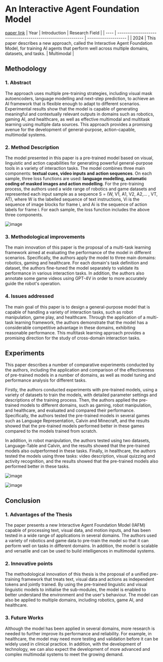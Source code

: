 # An Interactive Agent Foundation Model
[paper link](https://arxiv.org/pdf/2402.05929) 
| Year | Introduction                                                         | Research Field                 |
| ---- | ------------------------------------------------------------ | -------------------- |
| 2024 | This paper describes a new approach, called the Interactive Agent Foundation Model, for training AI agents that perform well across multiple domains, datasets, and tasks.          | Multimodal         |

## Methodology

### 1. Abstract
The approach uses multiple pre-training strategies, including visual mask autoencoders, language modelling and next-step prediction, to achieve an AI framework that is flexible enough to adapt to different scenarios. Experimental results show that the model is capable of generating meaningful and contextually relevant outputs in domains such as robotics, gaming AI, and healthcare, as well as effective multimodal and multitask learning using multiple data sources. This approach provides a promising avenue for the development of general-purpose, action-capable, multimodal systems.

### 2. Method Description 
The model presented in this paper is a pre-trained model based on visual, linguistic and action capabilities for generating powerful general-purpose tools in a variety of interaction tasks. The model combines three main components: **textual cues, video inputs and action sequences**. On each sample, three loss functions are used: **language modelling, automatic coding of masked images and action modelling**. For the pre-training process, the authors used a wide range of robotics and game datasets and represented each input sample as a sequence S = (W, V1, A1, V2, A2,... , VT, AT), where W is the labelled sequence of text instructions, Vi is the sequence of image blocks for frame i, and Ai is the sequence of action labels for frame i. For each sample, the loss function includes the above three components.

![image](https://github.com/user-attachments/assets/4a029b7f-cdf7-4523-aeb3-5eb523917c78)

### 3. Methodological improvements
The main innovation of this paper is the proposal of a multi-task learning framework aimed at evaluating the performance of the model in different scenarios. Specifically, the authors apply the model to three main domains: robotics, gaming and healthcare. For each domain's task definition and dataset, the authors fine-tuned the model separately to validate its performance in various interaction tasks. In addition, the authors also annotate some game videos using GPT-4V in order to more accurately guide the robot's operation.

### 4. Issues addressed 
The main goal of this paper is to design a general-purpose model that is capable of handling a variety of interaction tasks, such as robot manipulation, game play, and healthcare. Through the application of a multi-task learning framework, the authors demonstrate that the model has a considerable competitive advantage in these domains, exhibiting reasonable performance. This multitask learning approach provides a promising direction for the study of cross-domain interaction tasks.

## Experiments
This paper describes a number of comparative experiments conducted by the authors, including the application and comparison of the effectiveness of pre-trained models in a number of domains, as well as model tuning and performance analysis for different tasks.

Firstly, the authors conducted experiments with pre-trained models, using a variety of datasets to train the models, with detailed parameter settings and descriptions of the training process. Then, the authors applied the pre-trained models to different domains, such as gaming, robot manipulation, and healthcare, and evaluated and compared their performance. Specifically, the authors tested the pre-trained models in several games such as Language Representation, Calvin and Minecraft, and the results showed that the pre-trained models performed better in these games compared to the models trained from scratch. 

In addition, in robot manipulation, the authors tested using two datasets, Language-Table and Calvin, and the results showed that the pre-trained models also outperformed in these tasks. Finally, in healthcare, the authors tested the models using three tasks: video description, visual quizzing and activity recognition, and the results showed that the pre-trained models also performed better in these tasks.

![image](https://github.com/user-attachments/assets/7de2712e-f43b-4cf1-ac1c-097d0dec923d)

![image](https://github.com/user-attachments/assets/6346d609-a574-437b-8c9c-1b7d0e77ca79)

## Conclusion

### 1. Advantages of the Thesis
The paper presents a new Interactive Agent Foundation Model (IAFM) capable of processing text, visual data, and motion inputs, and has been tested in a wide range of applications in several domains. The authors used a variety of robotics and game data to pre-train the model so that it can perform well on tasks in different domains. In addition, the model is scalable and versatile and can be used to build intelligences in multimodal systems.

### 2. Innovative points
The methodological innovation of this thesis is the proposal of a unified pre-training framework that treats text, visual data and actions as independent tokens and jointly trained. By using the pre-trained linguistic and visual linguistic models to initialise the sub-modules, the model is enabled to better understand the environment and the user's behaviour. The model can also be applied to multiple domains, including robotics, game AI, and healthcare.

### 3. Future Works
Although the model has been applied in several domains, more research is needed to further improve its performance and reliability. For example, in healthcare, the model may need more testing and validation before it can be widely used in clinical practice. In addition, with the development of technology, we can also expect the development of more advanced and complex multimodal systems to meet the growing demand.   
